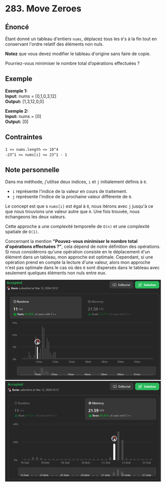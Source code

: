 # 283. Move Zeroes

## Énoncé

Étant donné un tableau d'entiers `nums`, déplacez tous les `0`'s à la fin tout en conservant l'ordre relatif des éléments non nuls.

**Notez** que vous devez modifier le tableau d'origine sans faire de copie.

Pourriez-vous minimiser le nombre total d’opérations effectuées ?

## Exemple

**Exemple 1:**  
**Input:** nums = [0,1,0,3,12]  
**Output:** [1,3,12,0,0]

**Exemple 2:**  
**Input:** nums = [0]  
**Output:** [0]

## Contraintes

`1 <= nums.length <= 10^4`  
`-23^1 <= nums[i] <= 23^1 - 1`

## Note personnelle

Dans ma méthode, j'utilise deux indices, `i` et `j` initialement définis à `0`.

- `i` représente l'indice de la valeur en cours de traitement.
- `j` représente l'indice de la prochaine valeur différente de `0`.

Le concept est que s `nums[i]` est égal à `0`, nous itérons avec `j` jusqu'à ce que nous trouvions une valeur autre que `0`. Une fois trouvée, nous échangeons les deux valeurs.

Cette approche a une complexité temporelle de `O(n)` et une complexité spatiale de `O(1)`.

Concernant la mention **"Pouvez-vous minimiser le nombre total d'opérations effectuées ?"**, cela dépend de notre définition des opérations. Si nous considérons qu'une opération consiste en le déplacement d'un élément dans un tableau, mon approche est optimale. Cependant, si une opération prend en compte la lecture d'une valeur, alors mon approche n'est pas optimale dans le cas où des `0` sont dispersés dans le tableau avec seulement quelques éléments non nuls entre eux.

<img src="./imgs/runtime.png"/>
<img src="./imgs/memory.png"/>
